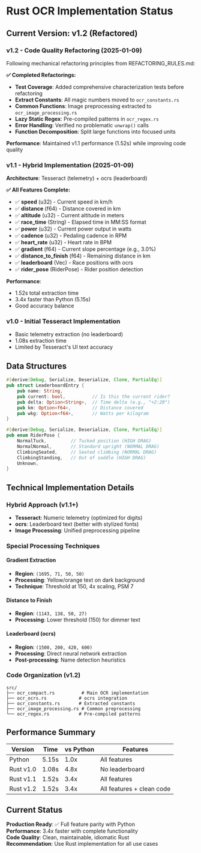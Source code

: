 # Rust OCR Implementation Status

## Current Version: v1.2 (Refactored)

### v1.2 - Code Quality Refactoring (2025-01-09)

Following mechanical refactoring principles from REFACTORING_RULES.md:

**✅ Completed Refactorings:**
- **Test Coverage**: Added comprehensive characterization tests before refactoring
- **Extract Constants**: All magic numbers moved to `ocr_constants.rs`
- **Common Functions**: Image preprocessing extracted to `ocr_image_processing.rs`
- **Lazy Static Regex**: Pre-compiled patterns in `ocr_regex.rs`
- **Error Handling**: Verified no problematic `unwrap()` calls
- **Function Decomposition**: Split large functions into focused units

**Performance**: Maintained v1.1 performance (1.52s) while improving code quality

### v1.1 - Hybrid Implementation (2025-01-09)

**Architecture**: Tesseract (telemetry) + ocrs (leaderboard)

**✅ All Features Complete:**
- ✅ **speed** (u32) - Current speed in km/h
- ✅ **distance** (f64) - Distance covered in km
- ✅ **altitude** (u32) - Current altitude in meters
- ✅ **race_time** (String) - Elapsed time in MM:SS format
- ✅ **power** (u32) - Current power output in watts
- ✅ **cadence** (u32) - Pedaling cadence in RPM
- ✅ **heart_rate** (u32) - Heart rate in BPM
- ✅ **gradient** (f64) - Current slope percentage (e.g., 3.0%)
- ✅ **distance_to_finish** (f64) - Remaining distance in km
- ✅ **leaderboard** (Vec<LeaderboardEntry>) - Race positions with ocrs
- ✅ **rider_pose** (RiderPose) - Rider position detection

**Performance**: 
- 1.52s total extraction time
- 3.4x faster than Python (5.15s)
- Good accuracy balance

### v1.0 - Initial Tesseract Implementation

- Basic telemetry extraction (no leaderboard)
- 1.08s extraction time
- Limited by Tesseract's UI text accuracy

## Data Structures

```rust
#[derive(Debug, Serialize, Deserialize, Clone, PartialEq)]
pub struct LeaderboardEntry {
    pub name: String,
    pub current: bool,          // Is this the current rider?
    pub delta: Option<String>,  // Time delta (e.g., "+2:20")
    pub km: Option<f64>,        // Distance covered
    pub wkg: Option<f64>,       // Watts per kilogram
}

#[derive(Debug, Serialize, Deserialize, Clone, PartialEq)]
pub enum RiderPose {
    NormalTuck,         // Tucked position (HIGH DRAG)
    NormalNormal,       // Standard upright (NORMAL DRAG)
    ClimbingSeated,     // Seated climbing (NORMAL DRAG)
    ClimbingStanding,   // Out of saddle (HIGH DRAG)
    Unknown,
}
```

## Technical Implementation Details

### Hybrid Approach (v1.1+)
- **Tesseract**: Numeric telemetry (optimized for digits)
- **ocrs**: Leaderboard text (better with stylized fonts)
- **Image Processing**: Unified preprocessing pipeline

### Special Processing Techniques

#### Gradient Extraction
- **Region**: `(1695, 71, 50, 50)` 
- **Processing**: Yellow/orange text on dark background
- **Technique**: Threshold at 150, 4x scaling, PSM 7

#### Distance to Finish
- **Region**: `(1143, 138, 50, 27)`
- **Processing**: Lower threshold (150) for dimmer text

#### Leaderboard (ocrs)
- **Region**: `(1500, 200, 420, 600)`
- **Processing**: Direct neural network extraction
- **Post-processing**: Name detection heuristics

### Code Organization (v1.2)

```
src/
├── ocr_compact.rs          # Main OCR implementation
├── ocr_ocrs.rs            # ocrs integration
├── ocr_constants.rs       # Extracted constants
├── ocr_image_processing.rs # Common preprocessing
└── ocr_regex.rs           # Pre-compiled patterns
```

## Performance Summary

| Version | Time | vs Python | Features |
|---------|------|-----------|----------|
| Python  | 5.15s | 1.0x | All features |
| Rust v1.0 | 1.08s | 4.8x | No leaderboard |
| Rust v1.1 | 1.52s | 3.4x | All features |
| Rust v1.2 | 1.52s | 3.4x | All features + clean code |

## Current Status

**Production Ready**: ✅ Full feature parity with Python  
**Performance**: 3.4x faster with complete functionality  
**Code Quality**: Clean, maintainable, idiomatic Rust  
**Recommendation**: Use Rust implementation for all use cases